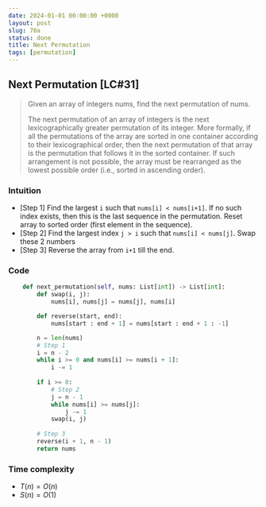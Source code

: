 ```yaml
---
date: 2024-01-01 00:00:00 +0000
layout: post
slug: 70a
status: done
title: Next Permutation
tags: [permutation]
---
```



## Next Permutation [LC#31]
> Given an array of integers nums, find the next permutation of nums.
>
> The next permutation of an array of integers is the next lexicographically greater permutation of its integer. More formally, if all the permutations of the array are sorted in one container according to their lexicographical order, then the next permutation of that array is the permutation that follows it in the sorted container. If such arrangement is not possible, the array must be rearranged as the lowest possible order (i.e., sorted in ascending order).

### Intuition
- [Step 1] Find the largest `i` such that `nums[i] < nums[i+1]`. If no such index exists, then this is the last sequence in the permutation. Reset array to sorted order (first element in the sequence).
- [Step 2] Find the largest index `j > i` such that `nums[i] < nums[j]`. Swap these 2 numbers
- [Step 3] Reverse the array from `i+1` till the end.

### Code
```python
    def next_permutation(self, nums: List[int]) -> List[int]:
        def swap(i, j):
            nums[i], nums[j] = nums[j], nums[i]

        def reverse(start, end):
            nums[start : end + 1] = nums[start : end + 1 : -1]

        n = len(nums)
        # Step 1
        i = n - 2
        while i >= 0 and nums[i] >= nums[i + 1]:
            i -= 1
            
        if i >= 0:
            # Step 2
            j = n - 1
            while nums[i] >= nums[j]:
                j -= 1
            swap(i, j)
        
        # Step 3
        reverse(i + 1, n - 1)
        return nums
```
### Time complexity
- $T(n) = O(n)$
- $S(n) = O(1)$